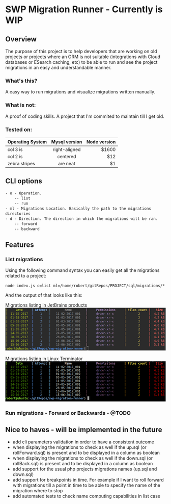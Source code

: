 # SWP Migration Runner - Currently is WIP
## Overview
The purpose of this project is to help developers that are working on old projects or projects where an ORM is not suitable (integrations with Cloud databases or ESearch caching, etc) to be able to run and see the project migrations in an easy and understandable manner.

### What's this?
A easy way to run migrations and visualize migrations written manually.

### What is not:
A proof of coding skills. A project that I'm commited to maintain till I get old.

### Tested on:

| Operating System        | Mysql version           | Node version  |
| ------------- |:-------------:| -----:|
| col 3 is      | right-aligned | $1600 |
| col 2 is      | centered      |   $12 |
| zebra stripes | are neat      |    $1 |

## CLI options
```
- o - Operation.
    -- list
    -- run
- ml - Migrations Location. Basically the path to the migrations directories
- d - Direction. The direction in which the migrations will be ran.
    -- forward
    -- backward
```
## Features

### List migrations

Using the following command syntax you can easily get all the migrations related to a project:

```
node index.js o=list ml=/home/robert/gitRepos/PROJECT/sql/migrations/*
```

And the output of that looks like this:

Migrations listing in JetBrains products
![migrations-listing-jetbrains](/statics/images/migrations-listing-jetbrains.png)

Migrations listing in Linux Terminator
![migrations-listing-terminator](/statics/images/migrations-listing-terminator.png)


### Run migrations - Forward or Backwards - @TODO

## Nice to haves - will be implemented in the future
- add cli parameters validation in order to have a consistent outcome
- when displaying the migrations to check as well if the up.sql (or rollForward.sql) is present and to be displayed in a column as boolean
- when displaying the migrations to check as well if the down.sql (or rollBack.sql) is present and to be displayed in a column as boolean
- add support for the usual php projects migrations names (up.sql and down.sql)
- add support for breakpoints in time. For example if I want to roll forward with migrations till a point in time to be able to specify the name of the migration where to stop
- add automated tests to check name computing capabilities in list case



